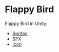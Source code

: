 # Flappy Bird
Flappy Bird in Unity.

* [Sprites](https://www.spriters-resource.com/mobile/flappybird/sheet/59894/)
* [SFX](https://www.sounds-resource.com/mobile/flappybird/sound/5309/)
* [Icon](https://upload.wikimedia.org/wikipedia/en/0/0a/Flappy_Bird_icon.png)